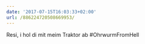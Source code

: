 ```yaml
---
date: '2017-07-15T16:03:33+02:00'
url: /886224720508669953/
---
```

Resi, i hol di mit meim Traktor ab #OhrwurmFromHell
